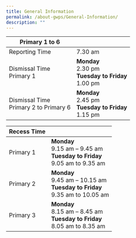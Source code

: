 ```yaml
---
title: General Information
permalink: /about-gwps/General-Information/
description: ""
---
```

| Primary 1 to 6 | | 
| -------- | -------- |
| Reporting Time     | 7.30 am     | 
|Dismissal Time<br>Primary 1|<b>Monday</b><br>2.30 pm<br><b>Tuesday to Friday</b><br>1.00 pm
|Dismissal Time<br>Primary 2 to Primary 6|<b>Monday</b><br> 2.45 pm<br><b>Tuesday to Friday</b><br>1.15 pm

| Recess Time   | | 
| -------- | -------- |
|Primary 1| <b>Monday </b><br> 9.15 am – 9.45 am <br><b>Tuesday to Friday </b><br>9.05 am to 9.35 am
|Primary 2|<b>Monday</b><br>9.45 am – 10.15 am<br><b>Tuesday to Friday</b><br> 9.35 am to 10.05 am
|Primary 3|<b>Monday</b><br> 8.15 am – 8.45 am<br><b>Tuesday to Friday</b><br>8.05 am to 8.35 am